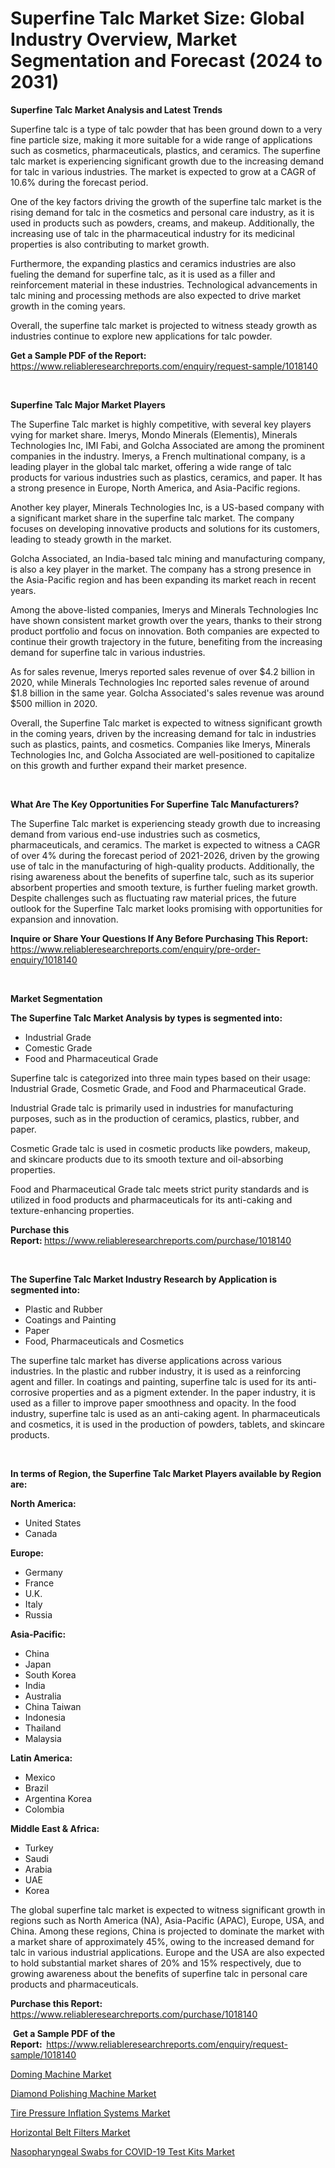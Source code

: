 <p><h1>Superfine Talc Market Size: Global Industry Overview, Market Segmentation and Forecast (2024 to 2031)</h1></p><p><strong>Superfine Talc Market Analysis and Latest Trends</strong></p>
<p><p>Superfine talc is a type of talc powder that has been ground down to a very fine particle size, making it more suitable for a wide range of applications such as cosmetics, pharmaceuticals, plastics, and ceramics. The superfine talc market is experiencing significant growth due to the increasing demand for talc in various industries. The market is expected to grow at a CAGR of 10.6% during the forecast period.</p><p>One of the key factors driving the growth of the superfine talc market is the rising demand for talc in the cosmetics and personal care industry, as it is used in products such as powders, creams, and makeup. Additionally, the increasing use of talc in the pharmaceutical industry for its medicinal properties is also contributing to market growth.</p><p>Furthermore, the expanding plastics and ceramics industries are also fueling the demand for superfine talc, as it is used as a filler and reinforcement material in these industries. Technological advancements in talc mining and processing methods are also expected to drive market growth in the coming years.</p><p>Overall, the superfine talc market is projected to witness steady growth as industries continue to explore new applications for talc powder.</p></p>
<p><strong>Get a Sample PDF of the Report:&nbsp;</strong> <a href="https://www.reliableresearchreports.com/enquiry/request-sample/1018140">https://www.reliableresearchreports.com/enquiry/request-sample/1018140</a></p>
<p>&nbsp;</p>
<p><strong>Superfine Talc Major Market Players</strong></p>
<p><p>The Superfine Talc market is highly competitive, with several key players vying for market share. Imerys, Mondo Minerals (Elementis), Minerals Technologies Inc, IMI Fabi, and Golcha Associated are among the prominent companies in the industry. Imerys, a French multinational company, is a leading player in the global talc market, offering a wide range of talc products for various industries such as plastics, ceramics, and paper. It has a strong presence in Europe, North America, and Asia-Pacific regions.</p><p>Another key player, Minerals Technologies Inc, is a US-based company with a significant market share in the superfine talc market. The company focuses on developing innovative products and solutions for its customers, leading to steady growth in the market.</p><p>Golcha Associated, an India-based talc mining and manufacturing company, is also a key player in the market. The company has a strong presence in the Asia-Pacific region and has been expanding its market reach in recent years.</p><p>Among the above-listed companies, Imerys and Minerals Technologies Inc have shown consistent market growth over the years, thanks to their strong product portfolio and focus on innovation. Both companies are expected to continue their growth trajectory in the future, benefiting from the increasing demand for superfine talc in various industries.</p><p>As for sales revenue, Imerys reported sales revenue of over $4.2 billion in 2020, while Minerals Technologies Inc reported sales revenue of around $1.8 billion in the same year. Golcha Associated's sales revenue was around $500 million in 2020.</p><p>Overall, the Superfine Talc market is expected to witness significant growth in the coming years, driven by the increasing demand for talc in industries such as plastics, paints, and cosmetics. Companies like Imerys, Minerals Technologies Inc, and Golcha Associated are well-positioned to capitalize on this growth and further expand their market presence.</p></p>
<p>&nbsp;</p>
<p><strong>What Are The Key Opportunities For Superfine Talc Manufacturers?</strong></p>
<p><p>The Superfine Talc market is experiencing steady growth due to increasing demand from various end-use industries such as cosmetics, pharmaceuticals, and ceramics. The market is expected to witness a CAGR of over 4% during the forecast period of 2021-2026, driven by the growing use of talc in the manufacturing of high-quality products. Additionally, the rising awareness about the benefits of superfine talc, such as its superior absorbent properties and smooth texture, is further fueling market growth. Despite challenges such as fluctuating raw material prices, the future outlook for the Superfine Talc market looks promising with opportunities for expansion and innovation.</p></p>
<p><strong>Inquire or Share Your Questions If Any Before Purchasing This Report:</strong> <a href="https://www.reliableresearchreports.com/enquiry/pre-order-enquiry/1018140">https://www.reliableresearchreports.com/enquiry/pre-order-enquiry/1018140</a></p>
<p>&nbsp;</p>
<p><strong>Market Segmentation</strong></p>
<p><strong>The Superfine Talc Market Analysis by types is segmented into:</strong></p>
<p><ul><li>Industrial Grade</li><li>Comestic Grade</li><li>Food and Pharmaceutical Grade</li></ul></p>
<p><p>Superfine talc is categorized into three main types based on their usage: Industrial Grade, Cosmetic Grade, and Food and Pharmaceutical Grade. </p><p>Industrial Grade talc is primarily used in industries for manufacturing purposes, such as in the production of ceramics, plastics, rubber, and paper. </p><p>Cosmetic Grade talc is used in cosmetic products like powders, makeup, and skincare products due to its smooth texture and oil-absorbing properties.</p><p>Food and Pharmaceutical Grade talc meets strict purity standards and is utilized in food products and pharmaceuticals for its anti-caking and texture-enhancing properties.</p></p>
<p><strong>Purchase this Report:&nbsp;</strong><a href="https://www.reliableresearchreports.com/purchase/1018140">https://www.reliableresearchreports.com/purchase/1018140</a></p>
<p>&nbsp;</p>
<p><strong>The Superfine Talc Market Industry Research by Application is segmented into:</strong></p>
<p><ul><li>Plastic and Rubber</li><li>Coatings and Painting</li><li>Paper</li><li>Food, Pharmaceuticals and Cosmetics</li></ul></p>
<p><p>The superfine talc market has diverse applications across various industries. In the plastic and rubber industry, it is used as a reinforcing agent and filler. In coatings and painting, superfine talc is used for its anti-corrosive properties and as a pigment extender. In the paper industry, it is used as a filler to improve paper smoothness and opacity. In the food industry, superfine talc is used as an anti-caking agent. In pharmaceuticals and cosmetics, it is used in the production of powders, tablets, and skincare products.</p></p>
<p>&nbsp;</p>
<p><strong>In terms of Region, the Superfine Talc Market Players available by Region are:</strong></p>
<p>
    <p> <strong> North America: </strong>
        <ul>
            <li>United States</li>
            <li>Canada</li>
        </ul>
        </p> 
    <p> <strong> Europe: </strong>
        <ul>
            <li>Germany</li>
            <li>France</li>
            <li>U.K.</li>
            <li>Italy</li>
            <li>Russia</li>
        </ul>
        </p> 
    <p> <strong> Asia-Pacific: </strong>
        <ul>
            <li>China</li>
            <li>Japan</li>
            <li>South Korea</li>
            <li>India</li>
            <li>Australia</li>
            <li>China Taiwan</li>
            <li>Indonesia</li>
            <li>Thailand</li>
            <li>Malaysia</li>
        </ul>
        </p> 
    <p> <strong> Latin America: </strong>
        <ul>
            <li>Mexico</li>
            <li>Brazil</li>
            <li>Argentina Korea</li>
            <li>Colombia</li>
        </ul>
        </p> 
    <p> <strong> Middle East & Africa: </strong>
        <ul>
            <li>Turkey</li>
            <li>Saudi</li>
            <li>Arabia</li>
            <li>UAE</li>
            <li>Korea</li>
        </ul>
    </p>
    </p>
<p><p>The global superfine talc market is expected to witness significant growth in regions such as North America (NA), Asia-Pacific (APAC), Europe, USA, and China. Among these regions, China is projected to dominate the market with a market share of approximately 45%, owing to the increased demand for talc in various industrial applications. Europe and the USA are also expected to hold substantial market shares of 20% and 15% respectively, due to growing awareness about the benefits of superfine talc in personal care products and pharmaceuticals.</p></p>
<p><strong>Purchase this Report: </strong><a href="https://www.reliableresearchreports.com/purchase/1018140">https://www.reliableresearchreports.com/purchase/1018140</a></p>
<p>&nbsp;<strong>Get a Sample PDF of the Report:&nbsp;&nbsp;</strong><a href="https://www.reliableresearchreports.com/enquiry/request-sample/1018140">https://www.reliableresearchreports.com/enquiry/request-sample/1018140</a></p>
<p><strong></strong></p>
<p><p><a href="https://medium.com/@patriciahanson2013/decoding-doming-machine-market-metrics-market-share-trends-and-growth-patterns-8c84b2b87860">Doming Machine Market</a></p><p><a href="https://medium.com/p/246353356371/edit">Diamond Polishing Machine Market</a></p><p><a href="https://medium.com/p/86bbd35a9c8d/edit">Tire Pressure Inflation Systems Market</a></p><p><a href="https://github.com/kathiaseamanalvaradovlprc2h/Market-Research-Report-List-1/blob/main/horizontal-belt-filters-market.md">Horizontal Belt Filters Market</a></p><p><a href="https://github.com/GroverBarry/Market-Research-Report-List-3/blob/main/nasopharyngeal-swabs-for-covid-19-test-kits-market.md">Nasopharyngeal Swabs for COVID-19 Test Kits Market</a></p></p>